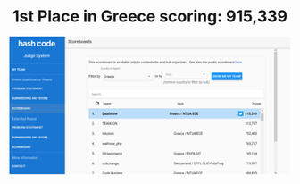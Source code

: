 <h1><center>1st Place in Greece scoring: 915,339</h1></center>

![Result](https://github.com/geofila/hashCode-2019/blob/master/results.PNG)
